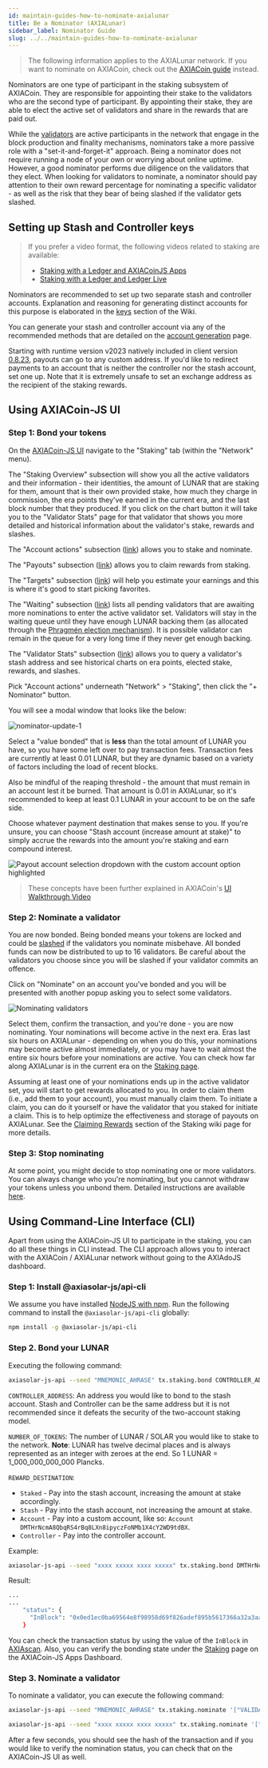 ```yaml
---
id: maintain-guides-how-to-nominate-axialunar
title: Be a Nominator (AXIALunar)
sidebar_label: Nominator Guide
slug: ../../maintain-guides-how-to-nominate-axialunar
---
```


> The following information applies to the AXIALunar network. If you want to nominate on AXIACoin,
> check out the [AXIACoin guide](../maintain-guides-how-to-validate-axiasolar.md) instead.

Nominators are one type of participant in the staking subsystem of AXIACoin. They are responsible
for appointing their stake to the validators who are the second type of participant. By appointing
their stake, they are able to elect the active set of validators and share in the rewards that are
paid out.

While the [validators][] are active participants in the network that engage in the block production
and finality mechanisms, nominators take a more passive role with a "set-it-and-forget-it" approach.
Being a nominator does not require running a node of your own or worrying about online uptime.
However, a good nominator performs due diligence on the validators that they elect. When looking for
validators to nominate, a nominator should pay attention to their own reward percentage for
nominating a specific validator - as well as the risk that they bear of being slashed if the
validator gets slashed.

## Setting up Stash and Controller keys

> If you prefer a video format, the following videos related to staking are available:
>
> - [Staking with a Ledger and AXIACoinJS Apps](https://www.youtube.com/watch?v=VN4S8MofEW8)
> - [Staking with a Ledger and Ledger Live](https://www.youtube.com/watch?v=obZyGeHrm_M&list=PLOyWqupZ-WGuAuS00rK-pebTMAOxW41W8&index=43)

Nominators are recommended to set up two separate stash and controller accounts. Explanation and
reasoning for generating distinct accounts for this purpose is elaborated in the [keys][] section of
the Wiki.

You can generate your stash and controller account via any of the recommended methods that are
detailed on the [account generation][] page.

Starting with runtime version v2023 natively included in client version
[0.8.23](https://github.com/axia-tech/axiasolar/releases/tag/v0.8.23), payouts can go to any custom
address. If you'd like to redirect payments to an account that is neither the controller nor the
stash account, set one up. Note that it is extremely unsafe to set an exchange address as the
recipient of the staking rewards.

## Using AXIACoin-JS UI

### Step 1: Bond your tokens

On the [AXIACoin-JS UI](https://axiasolar.js.org/apps) navigate to the "Staking" tab (within the
"Network" menu).

The "Staking Overview" subsection will show you all the active validators and their information -
their identities, the amount of LUNAR that are staking for them, amount that is their own provided
stake, how much they charge in commission, the era points they've earned in the current era, and the
last block number that they produced. If you click on the chart button it will take you to the
"Validator Stats" page for that validator that shows you more detailed and historical information
about the validator's stake, rewards and slashes.

The "Account actions" subsection ([link](https://axiasolar.js.org/apps/#/staking/actions)) allows you
to stake and nominate.

The "Payouts" subsection ([link](https://axiasolar.js.org/apps/#/staking/payouts)) allows you to
claim rewards from staking.

The "Targets" subsection ([link](https://axiasolar.js.org/apps/#/staking/targets)) will help you
estimate your earnings and this is where it's good to start picking favorites.

The "Waiting" subsection ([link](https://axiasolar.js.org/apps/#/staking/waiting)) lists all pending
validators that are awaiting more nominations to enter the active validator set. Validators will
stay in the waiting queue until they have enough LUNAR backing them (as allocated through the
[Phragmén election mechanism](../../learn/learn-phragmen.md)). It is possible validator can remain in the queue
for a very long time if they never get enough backing.

The "Validator Stats" subsection ([link](https://axiasolar.js.org/apps/#/staking/query)) allows you
to query a validator's stash address and see historical charts on era points, elected stake,
rewards, and slashes.

Pick "Account actions" underneath "Network" > "Staking", then click the "+ Nominator" button.

You will see a modal window that looks like the below:

![nominator-update-1](../../assets/axialunar/axialunar_nominator_popup.png)

Select a "value bonded" that is **less** than the total amount of LUNAR you have, so you have some
left over to pay transaction fees. Transaction fees are currently at least 0.01 LUNAR, but they are
dynamic based on a variety of factors including the load of recent blocks.

Also be mindful of the reaping threshold - the amount that must remain in an account lest it be
burned. That amount is 0.01 in AXIALunar, so it's recommended to keep at least 0.1 LUNAR in your account
to be on the safe side.

Choose whatever payment destination that makes sense to you. If you're unsure, you can choose "Stash
account (increase amount at stake)" to simply accrue the rewards into the amount you're staking and
earn compound interest.

![Payout account selection dropdown with the custom account option highlighted](../../assets/payout/01.png)

> These concepts have been further explained in AXIACoin's
> [UI Walkthrough Video](https://www.youtube.com/watch?v=mNStMPZjiHM&list=PLOyWqupZ-WGuAuS00rK-pebTMAOxW41W8)

### Step 2: Nominate a validator

You are now bonded. Being bonded means your tokens are locked and could be
[slashed](../../learn/learn-staking.md#slashing) if the validators you nominate misbehave. All bonded funds can
now be distributed to up to 16 validators. Be careful about the validators you choose since you will
be slashed if your validator commits an offence.

Click on "Nominate" on an account you've bonded and you will be presented with another popup asking
you to select some validators.

![Nominating validators](../../assets/axialunar/axialunar_nominator_selection.png)

Select them, confirm the transaction, and you're done - you are now nominating. Your nominations
will become active in the next era. Eras last six hours on AXIALunar - depending on when you do this,
your nominations may become active almost immediately, or you may have to wait almost the entire six
hours before your nominations are active. You can check how far along AXIALunar is in the current era
on the [Staking page](https://axiasolar.js.org/apps/#/staking).

Assuming at least one of your nominations ends up in the active validator set, you will start to get
rewards allocated to you. In order to claim them (i.e., add them to your account), you must manually
claim them. To initiate a claim, you can do it yourself or have the validator that you staked for
initiate a claim. This is to help optimize the effectiveness and storage of payouts on AXIALunar. See
the [Claiming Rewards](../../learn/learn-staking.md#claiming-rewards) section of the Staking wiki page for more
details.

### Step 3: Stop nominating

At some point, you might decide to stop nominating one or more validators. You can always change who
you're nominating, but you cannot withdraw your tokens unless you unbond them. Detailed instructions
are available [here](../maintain-guides-how-to-unbond.md).

## Using Command-Line Interface (CLI)

Apart from using the AXIACoin-JS UI to participate in the staking, you can do all these things in
CLI instead. The CLI approach allows you to interact with the AXIACoin / AXIALunar network without
going to the AXIAdoJS dashboard.

### Step 1: Install @axiasolar-js/api-cli

We assume you have installed [NodeJS with npm](https://nodejs.org). Run the following command to
install the `@axiasolar-js/api-cli` globally:

```bash
npm install -g @axiasolar-js/api-cli
```

### Step 2. Bond your LUNAR

Executing the following command:

```bash
axiasolar-js-api --seed "MNEMONIC_AHRASE" tx.staking.bond CONTROLLER_ADDRESS NUMBER_OF_TOKENS REWARD_DESTINATION --ws WEBSOCKET_ENDPOINT
```

`CONTROLLER_ADDRESS`: An address you would like to bond to the stash account. Stash and Controller
can be the same address but it is not recommended since it defeats the security of the two-account
staking model.

`NUMBER_OF_TOKENS`: The number of LUNAR / SOLAR you would like to stake to the network. **Note**: LUNAR
has twelve decimal places and is always represented as an integer with zeroes at the end. So 1 LUNAR =
1_000_000_000_000 Plancks.

`REWARD_DESTINATION`:

- `Staked` - Pay into the stash account, increasing the amount at stake accordingly.
- `Stash` - Pay into the stash account, not increasing the amount at stake.
- `Account` - Pay into a custom account, like so:
  `Account DMTHrNcmA8QbqRS4rBq8LXn8ipyczFoNMb1X4cY2WD9tdBX`.
- `Controller` - Pay into the controller account.

Example:

```bash
axiasolar-js-api --seed "xxxx xxxxx xxxx xxxxx" tx.staking.bond DMTHrNcmA8QbqRS4rBq8LXn8ipyczFoNMb1X4cY2WD9tdBX 1000000000000 Staked --ws wss://axialunar-rpc.axiasolar.io/
```

Result:

```bash
...
...
    "status": {
      "InBlock": "0x0ed1ec0ba69564e8f98958d69f826adef895b5617366a32a3aa384290e98514e"
    }
```

You can check the transaction status by using the value of the `InBlock` in
[AXIAscan](https://axiascan.io/pre/axialunar). Also, you can verify the bonding state under the
[Staking](https://axiasolar.js.org/apps/#/staking/actions) page on the AXIACoin-JS Apps Dashboard.

### Step 3. Nominate a validator

To nominate a validator, you can execute the following command:

```bash
axiasolar-js-api --seed "MNEMONIC_AHRASE" tx.staking.nominate '["VALIDATOR_ADDRESS"]' --ws WS_ENDPOINT
```

```bash
axiasolar-js-api --seed "xxxx xxxxx xxxx xxxxx" tx.staking.nominate '["CmD9vaMYoiKe7HiFnfkftwvhKbxN9bhyjcDrfFRGbifJEG8","E457XaKbj2yTB2URy8N4UuzmyuFRkcdxYs67UvSgVr7HyFb"]' --ws wss://axialunar-rpc.axiasolar.io/
```

After a few seconds, you should see the hash of the transaction and if you would like to verify the
nomination status, you can check that on the AXIACoin-JS UI as well.

[validators]: maintain-guides-how-to-validate-axialunar.md
[keys]: ../../learn/learn-keys.md###"controller"-and-"stash"-keys
[account generation]: ../../learn/learn-account-generation.md

